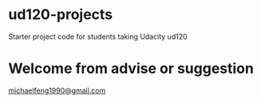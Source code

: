 ud120-projects
==============

Starter project code for students taking Udacity ud120


Welcome from advise or suggestion
==============

michaelfeng1990@gmail.com
